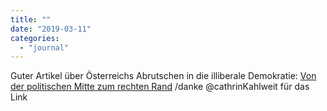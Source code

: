```yaml
---
title: ""
date: "2019-03-11"
categories: 
  - "journal"
---
```


Guter Artikel über Österreichs Abrutschen in die illiberale Demokratie: [Von der politischen Mitte zum rechten Rand](https://mobil.derstandard.at/2000098140052/Von-der-politischen-Mitte-zum-rechten-Rand) /danke @cathrinKahlweit für das Link
